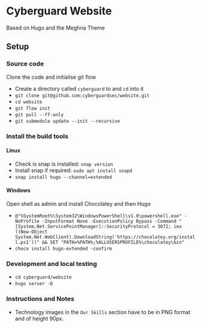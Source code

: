# Cyberguard Website
Based on Hugo and the Meghna Theme

## Setup

### Source code
Clone the code and initialise git flow
* Create a directory called `cyberguard` to and `cd` into it
* `git clone git@github.com:cyberguardsec/website.git`
* `cd website`
* `git flow init`
* `git pull --ff-only`
* `git submodule update --init --recursive`

### Install the build tools
#### Linux
* Check is snap is installed: `snap version`
* Install snap if required: `sudo apt install snapd`
* `snap install hugo --channel=extended`
#### Windows
Open shell as admin and install Chocolatey and then Hugo
* `@"%SystemRoot%\System32\WindowsPowerShell\v1.0\powershell.exe" -NoProfile -InputFormat None -ExecutionPolicy Bypass -Command "[System.Net.ServicePointManager]::SecurityProtocol = 3072; iex ((New-Object System.Net.WebClient).DownloadString('https://chocolatey.org/install.ps1'))" && SET "PATH=%PATH%;%ALLUSERSPROFILE%\chocolatey\bin"`
* `choco install hugo-extended -confirm`

### Development and local testing
* `cd cyberguard/website`
* `hugo server -D`

### Instructions and Notes
* Technology images in the `Our Skills` section have to be in PNG format and of height 90px.

